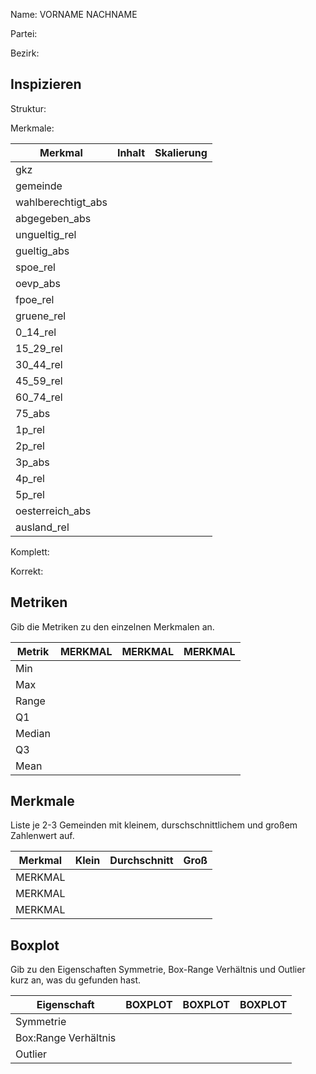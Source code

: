 Name: VORNAME NACHNAME

Partei: 

Bezirk: 

## Inspizieren

Struktur:

Merkmale:

| Merkmal | Inhalt | Skalierung |
|---------|---------|----------------|
| gkz |  |  |
| gemeinde |  |  |
| wahlberechtigt_abs |  |  |
| abgegeben_abs |  |  |
| ungueltig_rel |  |  |
| gueltig_abs |  |  |
| spoe_rel |  |  |
| oevp_abs |  |  |
| fpoe_rel |  |  |
| gruene_rel |  |  |
| 0_14_rel |  |  |
| 15_29_rel |  |  |
| 30_44_rel |  |  |
| 45_59_rel |  |  |
| 60_74_rel |  |  |
| 75_abs |  |  |
| 1p_rel |  |  |
| 2p_rel |  |  |
| 3p_abs |  |  |
| 4p_rel |  |  |
| 5p_rel |  |  |
| oesterreich_abs |  |  |
| ausland_rel |  |  |

Komplett:

Korrekt: 

## Metriken

Gib die Metriken zu den einzelnen Merkmalen an.

| Metrik | MERKMAL | MERKMAL | MERKMAL |
|--------|---------|---------|---------|
| Min |  |  |  |
| Max |  |  |  |
| Range |  |  |  |
| Q1 |  |  |  |
| Median |  |  |  |
| Q3 |  |  |  |
| Mean |  |  |  |


## Merkmale

Liste je 2-3 Gemeinden mit kleinem, durschschnittlichem und großem Zahlenwert auf.

| Merkmal | Klein | Durchschnitt | Groß |
|---------|-------|--------------|------|
| MERKMAL |  |  |  |
| MERKMAL |  |  |  |
| MERKMAL |  |  |  |

## Boxplot

Gib zu den Eigenschaften Symmetrie, Box-Range Verhältnis und Outlier kurz an, was du gefunden hast.

| Eigenschaft | BOXPLOT | BOXPLOT | BOXPLOT |
|-------------|---------|---------|---------|
| Symmetrie |  |  |  |
| Box:Range Verhältnis |  |  |  |
| Outlier |  |  |  |


